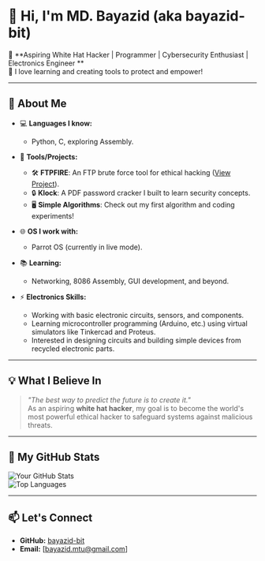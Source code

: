 # 👋 Hi, I'm MD. Bayazid (aka **bayazid-bit**)  

🎯 **Aspiring White Hat Hacker | Programmer | Cybersecurity Enthusiast | Electronics Engineer **  
🌱 I love learning and creating tools to protect and empower!  

---

## 🚀 About Me  
- 💻 **Languages I know:**  
  - Python, C, exploring Assembly.  
- 🔧 **Tools/Projects:**  
  - 🛠 **FTPFIRE**: An FTP brute force tool for ethical hacking ([View Project](https://github.com/bayazid-bit/FTPFIRE)).  
  - 🔒 **Klock**: A PDF password cracker I built to learn security concepts.  
  - 🖥 **Simple Algorithms**: Check out my first algorithm and coding experiments!  

- 🌐 **OS I work with:**  
  - Parrot OS (currently in live mode).  
- 📚 **Learning:**  
  - Networking, 8086 Assembly, GUI development, and beyond.  
- ⚡ **Electronics Skills:**  
  - Working with basic electronic circuits, sensors, and components.  
  - Learning microcontroller programming (Arduino, etc.) using virtual simulators like Tinkercad and Proteus.  
  - Interested in designing circuits and building simple devices from recycled electronic parts.

---

## 💡 What I Believe In  
> _"The best way to predict the future is to create it."_  
As an aspiring **white hat hacker**, my goal is to become the world's most powerful ethical hacker to safeguard systems against malicious threats.  

---

## 📂 My GitHub Stats  
![Your GitHub Stats](https://github-readme-stats.vercel.app/api?username=bayazid-bit&show_icons=true&theme=radical)  
![Top Languages](https://github-readme-stats.vercel.app/api/top-langs/?username=bayazid-bit&layout=compact&theme=radical)  

---

## 📫 Let's Connect  
- **GitHub:** [bayazid-bit](https://github.com/bayazid-bit)  
- **Email:** [bayazid.mtu@gmail.com] 
